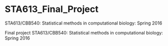 # STA613_Final_Project
STA613/CBB540: Statistical methods in computational biology: Spring 2016

Final project
STA613/CBB540: Statistical methods in computational biology: Spring 2016
